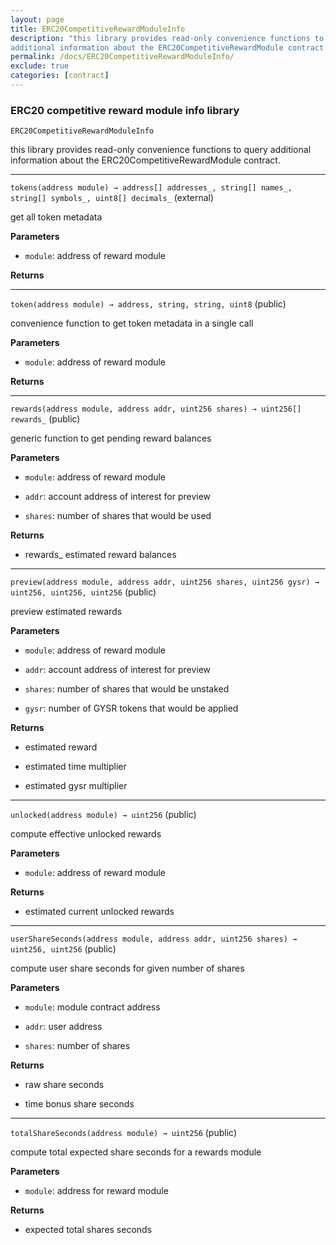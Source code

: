 ```yaml
---
layout: page
title: ERC20CompetitiveRewardModuleInfo
description: "this library provides read-only convenience functions to query
additional information about the ERC20CompetitiveRewardModule contract."
permalink: /docs/ERC20CompetitiveRewardModuleInfo/
exclude: true
categories: [contract]
---
```


### ERC20 competitive reward module info library



`ERC20CompetitiveRewardModuleInfo`

this library provides read-only convenience functions to query
additional information about the ERC20CompetitiveRewardModule contract.





****

`tokens(address module) → address[] addresses_, string[] names_, string[] symbols_, uint8[] decimals_` (external)

get all token metadata




**Parameters**  
- `module`: address of reward module


**Returns**


****

`token(address module) → address, string, string, uint8` (public)

convenience function to get token metadata in a single call




**Parameters**  
- `module`: address of reward module


**Returns**


****

`rewards(address module, address addr, uint256 shares) → uint256[] rewards_` (public)

generic function to get pending reward balances




**Parameters**  
- `module`: address of reward module

- `addr`: account address of interest for preview

- `shares`: number of shares that would be used


**Returns**
- rewards_ estimated reward balances


****

`preview(address module, address addr, uint256 shares, uint256 gysr) → uint256, uint256, uint256` (public)

preview estimated rewards




**Parameters**  
- `module`: address of reward module

- `addr`: account address of interest for preview

- `shares`: number of shares that would be unstaked

- `gysr`: number of GYSR tokens that would be applied


**Returns**
- estimated reward

- estimated time multiplier

- estimated gysr multiplier


****

`unlocked(address module) → uint256` (public)

compute effective unlocked rewards




**Parameters**  
- `module`: address of reward module


**Returns**
- estimated current unlocked rewards


****

`userShareSeconds(address module, address addr, uint256 shares) → uint256, uint256` (public)

compute user share seconds for given number of shares




**Parameters**  
- `module`: module contract address

- `addr`: user address

- `shares`: number of shares


**Returns**
- raw share seconds

- time bonus share seconds


****

`totalShareSeconds(address module) → uint256` (public)

compute total expected share seconds for a rewards module




**Parameters**  
- `module`: address for reward module


**Returns**
- expected total shares seconds


